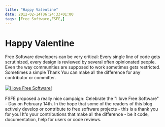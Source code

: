 ```yaml
---
title: "Happy Valentine"
date: 2012-02-14T06:24:33+01:00
tags: [Free Software,FSFE,]
---
```


# Happy Valentine


Free Software developers can be very critical: Every single line of code gets scrutinized, every design is reviewed by 
several often opinionated people. Even the way communities are supposed to work sometimes gets restricted. Sometimes a 
simple Thank You can make all the difference for any contributor or committer.<br><br><a 
href="http://fsfe.org/campaigns/ilovefs/2012/ilovefs.html"><img 
src="http://fsfe.org/campaigns/valentine/vd-i-love-fs-468x60.png" style="border: 0 !important;" alt="I love Free 
Software!"></a><br><br>FSFE proposed a really nice campaign: Celebrate the "I love Free Software" - Day on February 
14th. In the hope that some of the readers of this blog actively develop or contribute to free software projects - this 
is a thank you for you! It's your contributions that make all the difference - be it code, documentation, help for 
users or code reviews.
